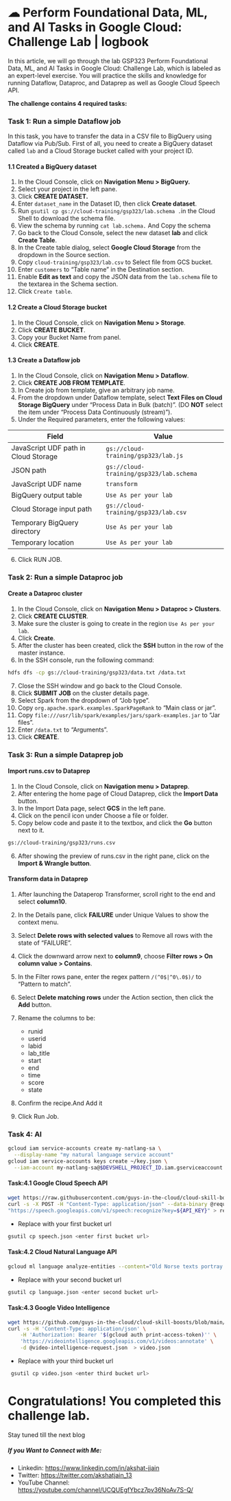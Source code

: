 # ☁ Perform Foundational Data, ML, and AI Tasks in Google Cloud: Challenge Lab | logbook

 
In this article, we will go through the lab GSP323 Perform Foundational Data, ML, and AI Tasks in Google Cloud: Challenge Lab, which is labeled as an expert-level exercise. You will practice the skills and knowledge for running Dataflow, Dataproc, and Dataprep as well as Google Cloud Speech API.

 **The challenge contains 4 required tasks:**

### Task 1: Run a simple Dataflow job
In this task, you have to transfer the data in a CSV file to BigQuery using Dataflow via Pub/Sub. First of all, you need to create a BigQuery dataset called `lab` and a Cloud Storage bucket called with your project ID.


#### 1.1 Created a BigQuery dataset
1. In the Cloud Console, click on **Navigation Menu > BigQuery.**
2. Select your project in the left pane.
3. Click **CREATE DATASET.**
4. Enter `dataset_name` in the Dataset ID, then click **Create dataset**.
5. Run `gsutil cp gs://cloud-training/gsp323/lab.schema .`in the Cloud Shell to download the schema file.
6. View the schema by running `cat lab.schema.` And Copy the schema
7. Go back to the Cloud Console, select the new dataset **lab** and click **Create Table**.
8. In the Create table dialog, select **Google Cloud Storage** from the dropdown in the Source section.
9. Copy `cloud-training/gsp323/lab.csv` to Select file from GCS bucket.
10. Enter `customers` to “Table name” in the Destination section.
11. Enable **Edit as text** and copy the JSON data from the `lab.schema` file to the textarea in the Schema section.
12. Click `Create table`.

#### 1.2 Create a Cloud Storage bucket
1. In the Cloud Console, click on **Navigation Menu > Storage**.
2. Click **CREATE BUCKET**.
3. Copy your Bucket Name from panel.
4. Click **CREATE**.

#### 1.3 Create a Dataflow job
1. In the Cloud Console, click on **Navigation Menu > Dataflow**.
2. Click **CREATE JOB FROM TEMPLATE**.
3. In Create job from template, give an arbitrary job name.
4. From the dropdown under Dataflow template, select **Text Files on Cloud Storage BigQuery** under “Process Data in Bulk (batch)”. (DO **NOT** select the item under “Process Data Continuously (stream)”).
5. Under the Required parameters, enter the following values:

Field |	Value
------|------
JavaScript UDF path in Cloud Storage |	`gs://cloud-training/gsp323/lab.js`
JSON path |	`gs://cloud-training/gsp323/lab.schema`
JavaScript UDF name |	`transform`
BigQuery output table	| `Use As per your lab`
Cloud Storage input path |	`gs://cloud-training/gsp323/lab.csv`
Temporary BigQuery directory |	`Use As per your lab`
Temporary location |	`Use As per your lab`

6. Click RUN JOB.

### Task 2: Run a simple Dataproc job
#### Create a Dataproc cluster
1. In the Cloud Console, click on **Navigation Menu > Dataproc > Clusters**.
2. Click **CREATE CLUSTER**.
3. Make sure the cluster is going to create in the region `Use As per your lab`.
4. Click **Create**.
5. After the cluster has been created, click the **SSH** button in the row of the master instance.
6. In the SSH console, run the following command:
``` bash
hdfs dfs -cp gs://cloud-training/gsp323/data.txt /data.txt
```
7. Close the SSH window and go back to the Cloud Console.
8. Click **SUBMIT JOB** on the cluster details page.
9. Select Spark from the dropdown of “Job type”.
10. Copy `org.apache.spark.examples.SparkPageRank` to “Main class or jar”.
11. Copy `file:///usr/lib/spark/examples/jars/spark-examples.jar` to “Jar files”.
12. Enter `/data.txt` to “Arguments”.
13. Click **CREATE**.
### Task 3: Run a simple Dataprep job
#### Import runs.csv to Dataprep
1. In the Cloud Console, click on **Navigation menu > Dataprep**.
2. After entering the home page of Cloud Dataprep, click the **Import Data** button.
3. In the Import Data page, select **GCS** in the left pane.
4. Click on the pencil icon under Choose a file or folder.
5. Copy below code and paste it to the textbox, and click the **Go** button next to it.
``` bash
gs://cloud-training/gsp323/runs.csv 
```
6. After showing the preview of runs.csv in the right pane, click on the **Import & Wrangle button**.
#### Transform data in Dataprep
1. After launching the Dataperop Transformer, scroll right to the end and select **column10**.
2. In the Details pane, click **FAILURE** under Unique Values to show the context menu.
3. Select **Delete rows with selected values** to Remove all rows with the state of “FAILURE”.
4. Click the downward arrow next to **column9**, choose **Filter rows > On column value > Contains**.
5. In the Filter rows pane, enter the regex pattern `/(^0$|^0\.0$)/` to “Pattern to match”.
6. Select **Delete matching rows** under the Action section, then click the **Add** button.
7. Rename the columns to be:

   - runid
   - userid
   - labid
   - lab_title
   - start
   - end
   - time
   - score
   - state

8. Confirm the recipe.And Add it
9. Click Run Job.


### Task 4: AI

``` bash
gcloud iam service-accounts create my-natlang-sa \
  --display-name "my natural language service account"
gcloud iam service-accounts keys create ~/key.json \
  --iam-account my-natlang-sa@$DEVSHELL_PROJECT_ID.iam.gserviceaccount.com
```
#### Task:4.1 Google Cloud Speech API
``` bash
wget https://raw.githubusercontent.com/guys-in-the-cloud/cloud-skill-boosts/main/Challenge-labs/Perform%20Foundational%20Data%2C%20ML%2C%20and%20AI%20Tasks%20in%20Google%20Cloud%3A%20Challenge%20Lab/speech-request.json
curl -s -X POST -H "Content-Type: application/json" --data-binary @request.json \
"https://speech.googleapis.com/v1/speech:recognize?key=${API_KEY}" > result.json
```
- Replace with your first bucket url
``` bash
gsutil cp speech.json <enter first bucket url>
```

#### Task:4.2 Cloud Natural Language API

``` bash
gcloud ml language analyze-entities --content="Old Norse texts portray Odin as one-eyed and long-bearded, frequently wielding a spear named Gungnir and wearing a cloak and a broad hat." > language.json
```
- Replace with your second bucket url
``` bash
gsutil cp language.json <enter second bucket url>
```

#### Task:4.3 Google Video Intelligence

``` bash 
wget https://github.com/guys-in-the-cloud/cloud-skill-boosts/blob/main/Challenge-labs/Perform%20Foundational%20Data%2C%20ML%2C%20and%20AI%20Tasks%20in%20Google%20Cloud:%20Challenge%20Lab/video-intelligence-request.json
curl -s -H 'Content-Type: application/json' \
    -H 'Authorization: Bearer '$(gcloud auth print-access-token)'' \
    'https://videointelligence.googleapis.com/v1/videos:annotate' \
    -d @video-intelligence-request.json  > video.json
```
- Replace with your third bucket url
``` bash
 gsutil cp video.json <enter third bucket url>
```
# Congratulations! You completed this challenge lab.
Stay tuned till the next blog
##### If you Want to Connect with Me:

- Linkedin: https://www.linkedin.com/in/akshat-jjain
- Twitter: https://twitter.com/akshatjain_13
- YouTube Channel: https://youtube.com/channel/UCQUEgfYbcz7pv36NoAv7S-Q/
